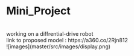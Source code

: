 # Mini_Project
<br>
working on a diffrential-drive robot <br>
link to proposed model : https://a360.co/2Rjn812 <br>
![images](master/src/images/display.png)


